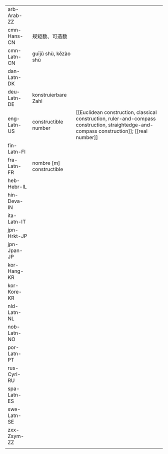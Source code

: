 | | | |
|-|-|-|
| arb-Arab-ZZ |  |  |
| cmn-Hans-CN | 规矩数、可造数 |  |
| cmn-Latn-CN | guījǔ shù, kězào shù |  |
| dan-Latn-DK |  |  |
| deu-Latn-DE | konstruierbare Zahl |  |
| eng-Latn-US | constructible number | [[Euclidean construction, classical construction, ruler-and-compass construction, straightedge-and-compass construction]]; [[real number]] |
| fin-Latn-FI |  |  |
| fra-Latn-FR | nombre [m] constructible |  |
| heb-Hebr-IL |  |  |
| hin-Deva-IN |  |  |
| ita-Latn-IT |  |  |
| jpn-Hrkt-JP |  |  |
| jpn-Jpan-JP |  |  |
| kor-Hang-KR |  |  |
| kor-Kore-KR |  |  |
| nld-Latn-NL |  |  |
| nob-Latn-NO |  |  |
| por-Latn-PT |  |  |
| rus-Cyrl-RU |  |  |
| spa-Latn-ES |  |  |
| swe-Latn-SE |  |  |
| zxx-Zsym-ZZ |  |  |
|  |  |  |